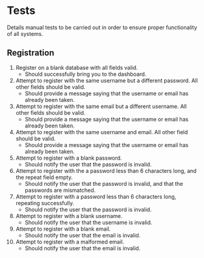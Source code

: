 # Tests

Details manual tests to be carried out in order to ensure proper functionality of all systems.

## Registration

1. Register on a blank database with all fields valid.
    - Should successfully bring you to the dashboard.
2. Attempt to register with the same username but a different password. All other fields should be valid.
    - Should provide a message saying that the username or email has already been taken.
3. Attempt to register with the same email but a different username. All other fields should be valid.
    - Should provide a message saying that the username or email has already been taken.
4. Attempt to register with the same username and email. All other field should be valid.
    - Should provide a message saying that the username or email has already been taken.
5. Attempt to register with a blank password.
    - Should notify the user that the password is invalid.
6. Attempt to register with the a password less than 6 characters long, and the repeat field empty.
    - Should notify the user that the password is invalid, and that the passwords are mismatched.
7. Attempt to register with a password less than 6 characters long, repeating successfully.
    - Should notify the user that the password is invalid.
8. Attempt to register with a blank username.
    - Should notify the user that the username is invalid.
9. Attempt to register with a blank email.
    - Should notify the user that the email is invalid.
9. Attempt to register with a malformed email.
    - Should notify the user that the email is invalid.

